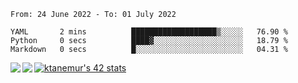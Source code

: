 <!--START_SECTION:waka-->

```text
From: 24 June 2022 - To: 01 July 2022

YAML       2 mins          ███████████████████▒░░░░░   76.90 %
Python     0 secs          ████▓░░░░░░░░░░░░░░░░░░░░   18.79 %
Markdown   0 secs          █░░░░░░░░░░░░░░░░░░░░░░░░   04.31 %
```

<!--END_SECTION:waka-->
<a href="https://github.com/anuraghazra/github-readme-stats">
  <img align="left" src="https://github-readme-stats.vercel.app/api?username=Tanesan&count_private=true&show_icons=true" />
<img align="left" src="https://github-readme-stats.vercel.app/api/top-langs/?username=Tanesan" />
</a>

[![ktanemur's 42 stats](https://badge42.vercel.app/api/v2/cl1wslf6s002109l771rng2w8/stats?cursusId=21&coalitionId=62)](https://github.com/JaeSeoKim/badge42)
